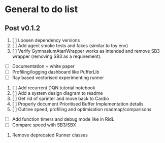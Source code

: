 # General to do list

## Post v0.1.2
1. [ ] Loosen dependency versions
1. [ ] Add agent smoke tests and fakes (similar to toy env)
1. [ ] Verify GymnasiumAtariWrapper works as intended and remove SB3 wrapper (removing SB3 as a requirement).
* [ ] Documentation + white paper
* [ ] Profiling/logging dashboard like PufferLib
* [ ] Ray based vectorised experimenting runner
1. [ ] Add recurrent DQN tutorial notebook
1. [ ] Add a system design diagram to readme
1. [ ] Get rid of sprinter and move back to Cardio
1. [ ] Properly document Prioritised Buffer Implementation details
1. [ ] Outline speed, profiling and optimisation roadmap/comparisons
  * [ ] Add function timers and debug mode like in RidL
  * [ ] Compare speed with SB3/SBX
1. Remove deprecated Runner classes
